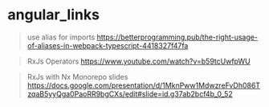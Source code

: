 # angular_links

>use alias for imports
https://betterprogramming.pub/the-right-usage-of-aliases-in-webpack-typescript-4418327f47fa


> RxJs Operators
 https://www.youtube.com/watch?v=b59tcUwfpWU

> RxJs with Nx Monorepo
> slides
https://docs.google.com/presentation/d/1MknPww1MdwzreFvDh086TzqaB5yyQga0PaoRR9bgCXs/edit#slide=id.g37ab2bcf4b_0_52
